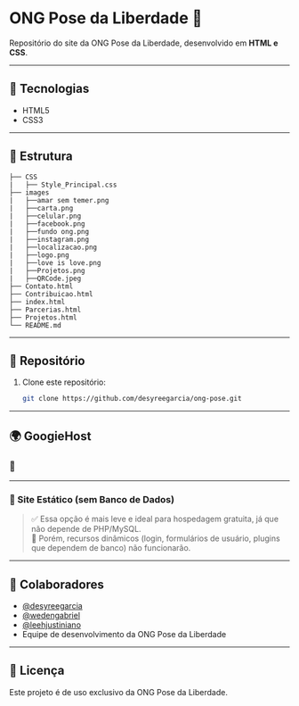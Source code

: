 # ONG Pose da Liberdade 🌈

Repositório do site da ONG Pose da Liberdade, desenvolvido em **HTML e CSS**.

---

## 📌 Tecnologias
- HTML5
- CSS3

---

## 📂 Estrutura
```
├── CSS
|   ├── Style_Principal.css 
├── images
|   ├──amar sem temer.png
|   ├──carta.png
|   ├──celular.png
|   ├──facebook.png
|   ├──fundo ong.png
|   ├──instagram.png
|   ├──localizacao.png
|   ├──logo.png
|   ├──love is love.png
|   ├──Projetos.png
|   ├──QRCode.jpeg
├── Contato.html
├── Contribuicao.html
├── index.html
├── Parcerias.html
├── Projetos.html
└── README.md
```

---

## 🚀 Repositório
1. Clone este repositório:
   ```bash
   git clone https://github.com/desyreegarcia/ong-pose.git
   ```
---

## 🌍 GoogieHost

### 🔹

---

### 🔹 Site Estático (sem Banco de Dados)

> ✅ Essa opção é mais leve e ideal para hospedagem gratuita, já que não depende de PHP/MySQL.  
> 🚫 Porém, recursos dinâmicos (login, formulários de usuário, plugins que dependem de banco) não funcionarão.  

---

## 👥 Colaboradores
- [@desyreegarcia](https://github.com/desyreegarcia)  
- [@wedengabriel](https://github.com/wedengabriel)
- [@leehjustiniano](https://github.com/leehjustiniano)
- Equipe de desenvolvimento da ONG Pose da Liberdade

---

## 📄 Licença
Este projeto é de uso exclusivo da ONG Pose da Liberdade.